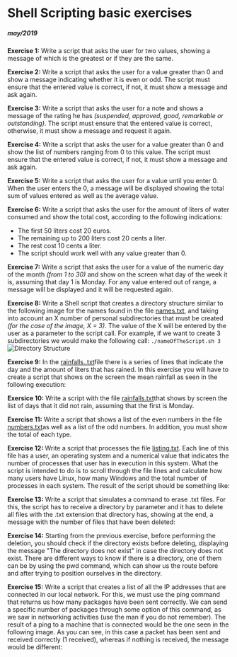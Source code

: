# Shell Scripting basic exercises 
##### may/2019

**Exercise 1:** Write a script that asks the user for two values, showing a message of which is the greatest or if they are the same.

**Exercise 2:** Write a script that asks the user for a value greater than 0 and show a message indicating whether it is even or odd. The script must ensure that the entered value is correct, if not, it must show a message and ask again.

**Exercise 3:** Write a script that asks the user for a note and shows a message of the rating he has _(suspended, approved, good, remarkable or outstanding)_. The script must ensure that the entered value is correct, otherwise, it must show a message and request it again.

**Exercise 4:** Write a script that asks the user for a value greater than 0 and show the list of numbers ranging from 0 to this value. The script must ensure that the entered value is correct, if not, it must show a message and ask again.

**Exercise 5:** Write a script that asks the user for a value until you enter 0. When the user enters the 0, a message will be displayed showing the total sum of values entered as well as the average value.

**Exercise 6:** Write a script that asks the user for the amount of liters of water consumed and show the total cost, according to the following indications:

- The first 50 liters cost 20 euros.
- The remaining up to 200 liters cost 20 cents a liter.
- The rest cost 10 cents a liter.
- The script should work well with any value greater than 0.

**Exercise 7:** Write a script that asks the user for a value of the numeric day of the month _(from 1 to 30)_ and show on the screen what day of the week it is, assuming that day 1 is Monday. For any value entered out of range, a message will be displayed and it will be requested again.

**Exercise 8:** Write a Shell script that creates a directory structure similar to the following image for the names found in the file [names.txt](https://github.com/laudomi/shellScriptingExercices/blob/master/files/names.txt), and taking into account an X number of personal subdirectories that must be created _(for the case of the image, X = 3)_. The value of the X will be entered by the user as a parameter to the script call. For example, if we want to create 3 subdirectories we would make the following call: ```./nameOfTheScript.sh 3```
![Directory Structure](https://github.com/laudomi/shellScriptingExercices/blob/master/files/directoryStructure.png)


**Exercise 9:** In the [rainfalls..txt](https://github.com/laudomi/shellScriptingExercices/blob/master/files/rainfalls.txt)file there is a series of lines that indicate the day and the amount of liters that has rained. In this exercise you will have to create a script that shows on the screen the mean rainfall as seen in the following execution:

**Exersice 10:** Write a script with the file [rainfalls.txt](https://github.com/laudomi/shellScriptingExercices/blob/master/files/rainfalls.txt)that shows by screen the list of days that it did not rain, assuming that the first is Monday.

**Exercise 11:** Write a script that shows a list of the even numbers in the file [numbers.txt](https://github.com/laudomi/shellScriptingExercices/blob/master/files/numbers.txt)as well as a list of the odd numbers. In addition, you must show the total of each type.

**Exercise 12:** Write a script that processes the file [listing.txt](https://github.com/laudomi/shellScriptingExercices/blob/master/files/listing.txt). Each line of this file has a user, an operating system and a numerical value that indicates the number of processes that user has in execution in this system. What the script is intended to do is to scroll through the file lines and calculate how many users have Linux, how many Windows and the total number of processes in each system. The result of the script should be something like:

**Exercise 13:** Write a script that simulates a command to erase .txt files. For this, the script has to receive a directory by parameter and it has to delete all files with the .txt extension that directory has, showing at the end, a message with the number of files that have been deleted:

**Exercise 14:** Starting from the previous exercise, before performing the deletion, you should check if the directory exists before deleting, displaying the message "The directory does not exist" in case the directory does not exist. There are different ways to know if there is a directory, one of them can be by using the pwd command, which can show us the route before and after trying to position ourselves in the directory.

**Exercise 15:** Write a script that creates a list of all the IP addresses that are connected in our local network. For this, we must use the ping command that returns us how many packages have been sent correctly. We can send a specific number of packages through some option of this command, as we saw in networking activities (use the man if you do not remember). The result of a ping to a machine that is connected would be the one seen in the following image. As you can see, in this case a packet has been sent and received correctly (1 received), whereas if nothing is received, the message would be different:


